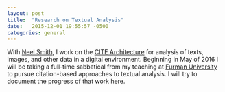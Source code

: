 ```yaml
---
layout: post
title:  "Research on Textual Analysis"
date:   2015-12-01 19:55:57 -0500
categories: general
---
```


With [Neel Smith](http://neelsmith.github.io), I work on the [CITE Architecture](http://cite-architecture.github.io) for analysis of texts, images, and other data in a digital environment. Beginning in May of 2016 I will be taking a full-time sabbatical from my teaching at [Furman University](http://www.furman.edu) to pursue citation-based approaches to textual analysis. I will try to document the progress of that work here.
